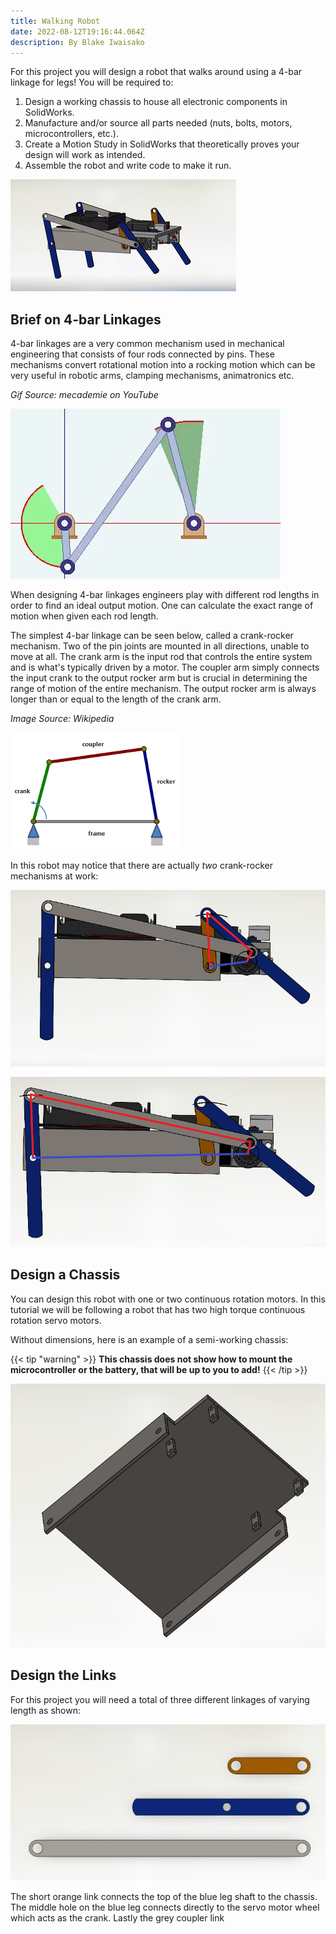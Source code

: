 ```yaml
---
title: Walking Robot
date: 2022-08-12T19:16:44.064Z
description: By Blake Iwaisako
---
```

For this project you will design a robot that walks around using a 4-bar linkage for legs! You will be required to:

1. Design a working chassis to house all electronic components in SolidWorks.
2. Manufacture and/or source all parts needed (nuts, bolts, motors, microcontrollers, etc.).
3. Create a Motion Study in SolidWorks that theoretically proves your design will work as intended.
4. Assemble the robot and write code to make it run.



![](/images/ezgif.com-gif-maker-3-.gif)

## Brief on 4-bar Linkages

4-bar linkages are a very common mechanism used in mechanical engineering that consists of four rods connected by pins. These mechanisms convert rotational motion into a rocking motion which can be very useful in robotic arms, clamping mechanisms, animatronics etc. 

*Gif Source: mecademie on YouTube*

![](/images/frankyoungcaudata-size_restricted.gif)

When designing 4-bar linkages engineers play with different rod lengths in order to find an ideal output motion. One can calculate the exact range of motion when given each rod length. 

The simplest 4-bar linkage can be seen below, called a crank-rocker mechanism. Two of the pin joints are mounted in all directions, unable to move at all. The crank arm is the input rod that controls the entire system and is what's typically driven by a motor. The coupler arm simply connects the input crank to the output rocker arm but is crucial in determining the range of motion of the entire mechanism. The output rocker arm is always longer than or equal to the length of the crank arm. 

*Image Source: Wikipedia*

![](/images/explanation.png)

In this robot may notice that there are actually *two* crank-rocker mechanisms at work:

![](/images/cr1.png)

![](/images/cr2.png)

## Design a Chassis

You can design this robot with one or two continuous rotation motors. In this tutorial we will be following a robot that has two high torque continuous rotation servo motors. 

Without dimensions, here is an example of a semi-working chassis:

{{< tip "warning" >}}
**This chassis does not show how to mount the microcontroller or the battery, that will be up to you to add!**
{{< /tip >}}



![](/images/chassis.png)

## Design the Links



For this project you will need a total of three different linkages of varying length as shown:

![Notice the blue link has a "foot" on the bottom to grab the surface. ](/images/legs.png)

The short orange link connects the top of the blue leg shaft to the chassis. The middle hole on the blue leg connects directly to the servo motor wheel which acts as the crank. Lastly the grey coupler link